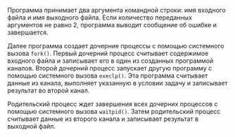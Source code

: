 Программа принимает два аргумента командной строки: имя входного файла и имя выходного файла. Если количество переданных аргументов не равно 2, программа выводит сообщение об ошибке и завершается.

Далее программа создает дочерние процессы с помощью системного вызова `fork()`. Первый дочерний процесс считывает содержимое входного файла и записывает его в один из созданных программой каналов. Второй дочерний процесс запускает другую программу с помощью системного вызова `execlp()`. Эта программа считывает данные из канала, выполняет указанную в условии задачу и записывает результат во второй канал.

Родительский процесс ждет завершения всех дочерних процессов с помощью системного вызова `waitpid()`. Затем родительский процесс считывает данные из второго канала и записывает результат в выходной файл.
